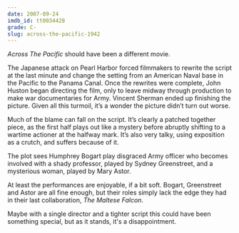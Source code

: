 ```yaml
---
date: 2007-09-24
imdb_id: tt0034428
grade: C-
slug: across-the-pacific-1942
---
```


_Across The Pacific_ should have been a different movie.

The Japanese attack on Pearl Harbor forced filmmakers to rewrite the script at the last minute and change the setting from an American Naval base in the Pacific to the Panama Canal. Once the rewrites were complete, John Huston began directing the film, only to leave midway through production to make war documentaries for Army. Vincent Sherman ended up finishing the picture. Given all this turmoil, it’s a wonder the picture didn’t turn out worse.

Much of the blame can fall on the script. It’s clearly a patched together piece, as the first half plays out like a mystery before abruptly shifting to a wartime actioner at the halfway mark. It’s also very talky, using exposition as a crutch, and suffers because of it.

The plot sees Humphrey Bogart play disgraced Army officer who becomes involved with a shady professor, played by Sydney Greenstreet, and a mysterious woman, played by Mary Astor.

At least the performances are enjoyable, if a bit soft. Bogart, Greenstreet and Astor are all fine enough, but their roles simply lack the edge they had in their last collaboration, <span data-imdb-id="tt0033870">_The Maltese Falcon_</span>.

Maybe with a single director and a tighter script this could have been something special, but as it stands, it's a disappointment.
